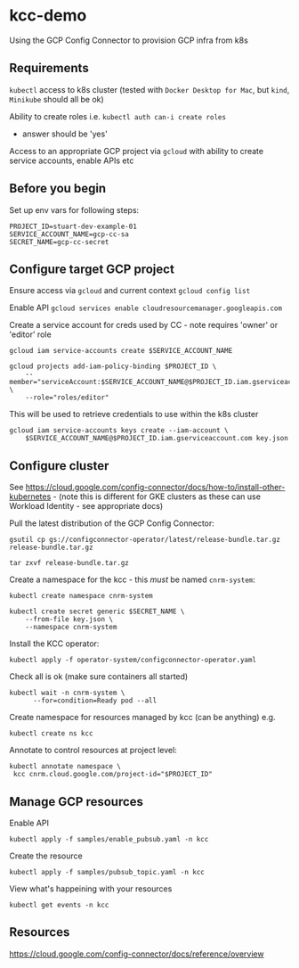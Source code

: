 # kcc-demo
Using the GCP Config Connector to provision GCP infra from k8s

## Requirements
`kubectl` access to k8s cluster (tested with `Docker Desktop for Mac`, but `kind`, `Minikube` should all be ok) 

Ability to create roles i.e. 
`kubectl auth can-i create roles` 
- answer should be 'yes'

Access to an appropriate GCP project via `gcloud` with ability to create service accounts, enable APIs etc


## Before you begin

Set up env vars for following steps:
```
PROJECT_ID=stuart-dev-example-01
SERVICE_ACCOUNT_NAME=gcp-cc-sa
SECRET_NAME=gcp-cc-secret
```

## Configure target GCP project

Ensure access via `gcloud` and current context
`gcloud config list`

Enable API
`gcloud services enable cloudresourcemanager.googleapis.com`

Create a service account for creds used by CC - note requires 'owner' or 'editor' role

```
gcloud iam service-accounts create $SERVICE_ACCOUNT_NAME

gcloud projects add-iam-policy-binding $PROJECT_ID \
    --member="serviceAccount:$SERVICE_ACCOUNT_NAME@$PROJECT_ID.iam.gserviceaccount.com" \
    --role="roles/editor" 
```

This will be used to retrieve credentials to use within the k8s cluster

```
gcloud iam service-accounts keys create --iam-account \
    $SERVICE_ACCOUNT_NAME@$PROJECT_ID.iam.gserviceaccount.com key.json
```

## Configure cluster

See https://cloud.google.com/config-connector/docs/how-to/install-other-kubernetes - (note this is different for GKE clusters as these can use Workload Identity - see appropriate docs)

Pull the latest distribution of the GCP Config Connector: 

```
gsutil cp gs://configconnector-operator/latest/release-bundle.tar.gz release-bundle.tar.gz

tar zxvf release-bundle.tar.gz
```

Create a namespace for the kcc - this _must_ be named `cnrm-system`:
```
kubectl create namespace cnrm-system 

kubectl create secret generic $SECRET_NAME \
    --from-file key.json \
    --namespace cnrm-system
```
Install the KCC operator:
```
kubectl apply -f operator-system/configconnector-operator.yaml
```

Check all is ok (make sure containers all started)

```
kubectl wait -n cnrm-system \
      --for=condition=Ready pod --all
```

Create namespace for resources managed by kcc (can be anything) e.g.

```
kubectl create ns kcc
```

Annotate to control resources at project level:

```
kubectl annotate namespace \
 kcc cnrm.cloud.google.com/project-id="$PROJECT_ID"
```

## Manage GCP resources

Enable API [](samples/enable_pubsub.yaml)
```
kubectl apply -f samples/enable_pubsub.yaml -n kcc
```

Create the resource
```
kubectl apply -f samples/pubsub_topic.yaml -n kcc
```

View what's happeining with your resources

```
kubectl get events -n kcc
```

## Resources

https://cloud.google.com/config-connector/docs/reference/overview